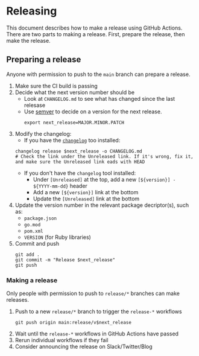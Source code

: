 # Releasing

This document describes how to make a release using GitHub Actions.
There are two parts to making a release. First, prepare the release, then make the release.

## Preparing a release

Anyone with permission to push to the `main` branch can prepare a release.

1. Make sure the CI build is passing
1. Decide what the next version number should be
    * Look at `CHANGELOG.md` to see what has changed since the last relesase
    * Use [semver](https://semver.org/) to decide on a version for the next release.
      ```
      export next_release=MAJOR.MINOR.PATCH
      ```
1. Modify the changelog:
    * If you have the [`changelog`](https://github.com/cucumber/changelog) too installed:
   ```
   changelog release $next_release -o CHANGELOG.md
   # Check the link under the Unreleased link. If it's wrong, fix it, and make sure the Unreleased link eads with HEAD
   ```
    * If you don't have the `changelog` tool installed:
        * Under `[Unreleased]` at the top, add a new `[${version}] - ${YYYY-mm-dd}` header
        * Add a new `[${version}]` link at the bottom
        * Update the `[Unreleased]` link at the bottom
1. Update the version number in the relevant package decriptor(s), such as:
    * `package.json`
    * `go.mod`
    * `pom.xml`
    * `VERSION` (for Ruby libraries)
3. Commit and push
   ```
   git add .
   git commit -m "Release $next_release"
   git push
   ```

### Making a release

Only people with permission to push to `release/*` branches can make releases.

1. Push to a new `release/*` branch to trigger the `release-*` workflows
   ```
   git push origin main:release/v$next_release
   ```
1. Wait until the `release-*` workflows in GitHub Actions have passed
1. Rerun individual workflows if they fail
1. Consider announcing the release on Slack/Twitter/Blog
